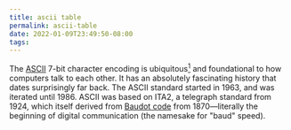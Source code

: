 ```yaml
---
title: ascii table
permalink: ascii-table
date: 2022-01-09T23:49:50-08:00
tags:
---
```


The [ASCII] 7-bit character encoding is ubiquitous[^actually utf8] and
foundational to how computers talk to each other. It has an absolutely
fascinating history that dates surprisingly far back. The ASCII standard started
in 1963, and was iterated until 1986. ASCII was based on ITA2, a telegraph
standard from 1924, which itself derived from [Baudot code] from 1870—literally
the beginning of digital communication (the namesake for "baud" speed).

<style innerHTML=".ascii-table td:first-child { background: #00000008; }" />
<pre class="ascii-table">
|            | `0x00`          | `0x10`          | `0x20` | `0x30` | `0x40` | `0x50` | `0x60`  | `0x70`     |
| ---------- | --------------- | --------------- | ------ | ------ | ------ | ------ | ------- | ---------- |
| **`0x00`** | [`␀`] `⌃@` `\0` | [`␐`] `⌃P`      | Space  | `0`    | `@`    | `P`    | `` ` `` | `p`        |
| **`0x01`** | [`␁`] `⌃A`      | [`␑`] `⌃Q`      | `!`    | `1`    | `A`    | `Q`    | `a`     | `q`        |
| **`0x02`** | [`␂`] `⌃B`      | [`␒`] `⌃R`      | `"`    | `2`    | `B`    | `R`    | `b`     | `r`        |
| **`0x03`** | [`␃`] `⌃C`      | [`␓`] `⌃S`      | `#`    | `3`    | `C`    | `S`    | `c`     | `s`        |
| **`0x04`** | [`␄`] `⌃D`      | [`␔`] `⌃T`      | `$`    | `4`    | `D`    | `T`    | `d`     | `t`        |
| **`0x05`** | [`␅`] `⌃E`      | [`␕`] `⌃U`      | `%`    | `5`    | `E`    | `U`    | `e`     | `u`        |
| **`0x06`** | [`␆`] `⌃F`      | [`␖`] `⌃V`      | `&`    | `6`    | `F`    | `V`    | `f`     | `v`        |
| **`0x07`** | [`␇`] `⌃G` `\a` | [`␗`] `⌃W`      | `'`    | `7`    | `G`    | `W`    | `g`     | `w`        |
| **`0x08`** | [`␈`] `⌃H` `\b` | [`␘`] `⌃X`      | `(`    | `8`    | `H`    | `X`    | `h`     | `x`        |
| **`0x09`** | [`␉`] `⌃I` `\t` | [`␙`] `⌃Y`      | `)`    | `9`    | `I`    | `Y`    | `i`     | `y`        |
| **`0x0A`** | [`␊`] `⌃J` `\n` | [`␚`] `⌃Z`      | `*`    | `:`    | `J`    | `Z`    | `j`     | `z`        |
| **`0x0B`** | [`␋`] `⌃K` `\v` | [`␛`] `⌃[` `\e` | `+`    | `;`    | `K`    | `[`    | `k`     | `{`        |
| **`0x0C`** | [`␌`] `⌃L` `\f` | [`␜`] `⌃\`      | `,`    | `<`    | `L`    | `\`    | `l`     | `\|`       |
| **`0x0D`** | [`␍`] `⌃M` `\r` | [`␝`] `⌃]`      | `-`    | `=`    | `M`    | `]`    | `m`     | `}`        |
| **`0x0E`** | [`␎`] `⌃N`      | [`␞`] `⌃^`      | `.`    | `>`    | `N`    | `^`    | `n`     | `~`        |
| **`0x0F`** | [`␏`] `⌃O`      | [`␟`] `⌃_`      | `/`    | `?`    | `O`    | `_`    | `o`     | [`␡`] `⌃?` |
</pre>

## Other fun facts about ASCII:

- The first 128 Unicode values are ASCII. UTF-8, the most common modern
  encoding, uses a variable number of bytes to cover the full Unicode spectrum,
  but just happens to use exactly one byte for the first 128 and exactly matches
  ASCII. That means every ancient ASCII file is also a valid modern UTF-8 file.
  This is a _beautiful_ hack and a major reason for the success of UTF-8.
- The number digits are carefully placed so [BCD] can be converted to ASCII and
  vice-versa in one instruction: `ascii = bcd XOR 0x30`.
- Many keys you still reach via "shift" on a modern keyboard are either `0x10`
  or `0x20` above their standard key, a holdover from mechanical typewriters.
- Lowercase letters are exactly `0x20` above uppercase.
- Your "control" key has a `⌃` on it because its original purpose was to remap
  typical keys to control keys by xor'ing the highest bit `0x40` (`XOR` also
  happens to be `^` in C). Some of these vestiges of the past still work
  everywhere, and all should work in your terminal! Try `⌃H` for a home-row
  oriented backspace.

[^actually utf8]: These days it's really UTF-8 thats ubiquitous.

[ascii]: https://en.wikipedia.org/wiki/ASCII
[baudot code]: https://en.wikipedia.org/wiki/Baudot_code
[bcd]: https://en.wikipedia.org/wiki/Binary-coded_decimal
[`␀`]: https://en.wikipedia.org/wiki/Null_character 'Null'
[`␁`]: https://en.wikipedia.org/wiki/Start_of_Heading 'Start of Heading'
[`␂`]: https://en.wikipedia.org/wiki/Start_of_Text 'Start of Text'
[`␃`]: https://en.wikipedia.org/wiki/End-of-Text_character 'End of Text'
[`␄`]:
  https://en.wikipedia.org/wiki/End-of-Transmission_character
  'End of Transmission'
[`␅`]: https://en.wikipedia.org/wiki/Enquiry_character 'Enquiry'
[`␆`]: https://en.wikipedia.org/wiki/Acknowledge_character 'Acknowledgement'
[`␇`]: https://en.wikipedia.org/wiki/Bell_character 'Bell'
[`␈`]: https://en.wikipedia.org/wiki/Backspace 'Backspace'
[`␉`]: https://en.wikipedia.org/wiki/Horizontal_Tab 'Horizontal Tab'
[`␊`]: https://en.wikipedia.org/wiki/Line_Feed 'Line Feed'
[`␋`]: https://en.wikipedia.org/wiki/Vertical_Tab 'Vertical Tab'
[`␌`]: https://en.wikipedia.org/wiki/Form_Feed 'Form Feed'
[`␍`]: https://en.wikipedia.org/wiki/Carriage_Return 'Carriage Return'
[`␎`]: https://en.wikipedia.org/wiki/Shift_Out 'Shift Out'
[`␏`]: https://en.wikipedia.org/wiki/Shift_In 'Shift In'
[`␐`]: https://en.wikipedia.org/wiki/Data_Link_Escape 'Data Link Escape'
[`␑`]:
  https://en.wikipedia.org/wiki/Device_Control_1
  'Device Control 1 / XON / Resume'
[`␒`]: https://en.wikipedia.org/wiki/Device_Control_2 'Device Control 2'
[`␓`]:
  https://en.wikipedia.org/wiki/Device_Control_3
  'Device Control 3 / XOFF / Pause'
[`␔`]: https://en.wikipedia.org/wiki/Device_Control_4 'Device Control 4'
[`␕`]:
  https://en.wikipedia.org/wiki/Negative-acknowledge_character
  'Negative Acknowledgement'
[`␖`]: https://en.wikipedia.org/wiki/Synchronous_Idle 'Synchronous Idle'
[`␗`]:
  https://en.wikipedia.org/wiki/End-of-Transmission-Block_character
  'End of Transmission Block'
[`␘`]: https://en.wikipedia.org/wiki/Cancel_character 'Cancel'
[`␙`]: https://en.wikipedia.org/wiki/End_of_Medium 'End of Medium'
[`␚`]: https://en.wikipedia.org/wiki/Substitute_character 'Substitute'
[`␛`]: https://en.wikipedia.org/wiki/Escape_character 'Escape'
[`␜`]: https://en.wikipedia.org/wiki/File_Separator 'File Separator'
[`␝`]: https://en.wikipedia.org/wiki/Group_Separator 'Group Separator'
[`␞`]: https://en.wikipedia.org/wiki/Record_Separator 'Record Separator'
[`␟`]: https://en.wikipedia.org/wiki/Unit_Separator 'Unit Separator'
[`␡`]: https://en.wikipedia.org/wiki/Delete_character 'Delete'
